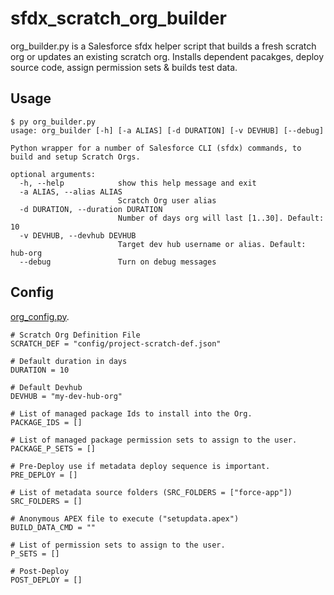 # sfdx_scratch_org_builder
org_builder.py is a Salesforce sfdx helper script that builds a fresh scratch org or updates an existing scratch org. Installs dependent pacakges, deploy source code, assign permission sets & builds test data.

## Usage
```
$ py org_builder.py
usage: org_builder [-h] [-a ALIAS] [-d DURATION] [-v DEVHUB] [--debug]

Python wrapper for a number of Salesforce CLI (sfdx) commands, to build and setup Scratch Orgs.

optional arguments:
  -h, --help            show this help message and exit
  -a ALIAS, --alias ALIAS
                        Scratch Org user alias
  -d DURATION, --duration DURATION
                        Number of days org will last [1..30]. Default: 10
  -v DEVHUB, --devhub DEVHUB
                        Target dev hub username or alias. Default: hub-org
  --debug               Turn on debug messages
```

## Config 
[org_config.py](org_config.py).

```
# Scratch Org Definition File
SCRATCH_DEF = "config/project-scratch-def.json"

# Default duration in days
DURATION = 10

# Default Devhub
DEVHUB = "my-dev-hub-org"

# List of managed package Ids to install into the Org.
PACKAGE_IDS = []

# List of managed package permission sets to assign to the user.
PACKAGE_P_SETS = []

# Pre-Deploy use if metadata deploy sequence is important.
PRE_DEPLOY = []

# List of metadata source folders (SRC_FOLDERS = ["force-app"])
SRC_FOLDERS = []

# Anonymous APEX file to execute ("setupdata.apex")
BUILD_DATA_CMD = ""

# List of permission sets to assign to the user.
P_SETS = []

# Post-Deploy
POST_DEPLOY = []
```

